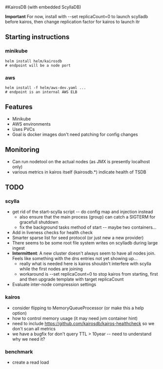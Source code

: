 #KairosDB (with embedded ScyllaDB)

**Important**  For now, install with --set replicaCount=0 to launch scylladb before kairos, then change replication factor for kairos to launch itr

## Starting instructions

### minikube
```aidl
helm install helm/kairosdb
# endpoint will be a node port
```
### aws
```aidl
helm install -f helm/aws-dev.yaml ...
# endpoint is an internal AWS ELB
```

## Features
- Minikube
- AWS environments
- Uses PVCs
- Goal is docker images don't need patching for config changes

## Monitoring
- Can run nodetool on the actual nodes (as JMX is presently localhost only)
- various metrics in kairos itself (kairosdb.*) indicate health of TSDB

## TODO
### scylla
- get rid of the start-scylla script -- do config map and injection instead
  - also ensure that the main process (group) can catch a SIGTERM for gracefull shutdown
  - fix the background tasks method of start -- maybe two containers...
- Add in liveness checks for health check
- Smarter sparse list for seed protocol (or just new a new provider)
- There seems to be some root file system writes on scylladb during large ingest
- **Intermittent**: A new cluster doesn't always seem to have all nodes join.  Feels like something with the dns entries not yet showing up...
  - really what is needed here is kairos shouldn't interfere with scylla while the first nodes are joining
  - workaround is --set replicaCount=0 to stop kairos from starting, first and then upgrade template with target replicaCount
- Evaluate inter-node compression settings

### kairos
- consider flipping to MemoryQueueProcessor (or make this a help option)
- how to control memory usage (it may need jvm container hint)
- need to include https://github.com/kairosdb/kairos-healthcheck so we don't scan all metrics
- we have a bugfix for don't query TTL > 10year -- need to understand why we need it?

### benchmark
- create a read load
